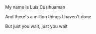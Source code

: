 My name is Luis Cusihuaman

And there's a million things I haven't done

But just you wait, just you wait
